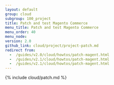 ```yaml
---
layout: default
group: cloud
subgroup: 100_project
title: Patch and test Magento Commerce
menu_title: Patch and test Magento Commerce
menu_order: 40
menu_node:
version: 2.0
github_link: cloud/project/project-patch.md
redirect from:
  -  /guides/v2.0/cloud/howtos/patch-magent.html
  -  /guides/v2.1/cloud/howtos/patch-magent.html
  -  /guides/v2.1/cloud/howtos/patch-magent.html
---
```


{% include cloud/patch.md %}

